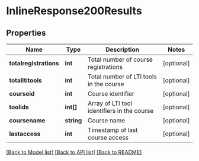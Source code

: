 # InlineResponse200Results

## Properties
Name | Type | Description | Notes
------------ | ------------- | ------------- | -------------
**totalregistrations** | **int** | Total number of course registrations | [optional] 
**totalltitools** | **int** | Total number of LTI tools in the course | [optional] 
**courseid** | **int** | Course identifier | [optional] 
**toolids** | **int[]** | Array of LTI tool identifiers in the course | [optional] 
**coursename** | **string** | Course name | [optional] 
**lastaccess** | **int** | Timestamp of last course access | [optional] 

[[Back to Model list]](../../README.md#documentation-for-models) [[Back to API list]](../../README.md#documentation-for-api-endpoints) [[Back to README]](../../README.md)

